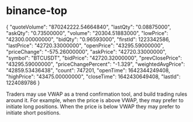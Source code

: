 # binance-top

{
	"quoteVolume": "870242222.54664840",
	"lastQty": "0.08875000",
	"askQty": "0.73500000",
	"volume": "20304.51883000",
	"lowPrice": "42300.00000000",
	"bidQty": "0.96593000",
	"firstId": 1223342586,
	"lastPrice": "42720.33000000",
	"openPrice": "43295.59000000",
	"priceChange": "-575.26000000",
	"askPrice": "42720.33000000",
	"symbol": "BTCUSDT",
	"bidPrice": "42720.32000000",
	"prevClosePrice": "43295.59000000",
	"priceChangePercent": "-1.329",
	"weightedAvgPrice": "42859.53436438",
	"count": 747201, "openTime": 1642344249408,
	"highPrice": "43475.00000000",
	"closeTime": 1642430649408,
	"lastId": 1224089786
}

Traders may use VWAP as a trend confirmation tool, and build trading rules around it. For example, when the price is above VWAP, they may prefer to initiate long positions. When the price is below VWAP they may prefer to initiate short positions.
